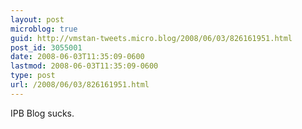 ```yaml
---
layout: post
microblog: true
guid: http://vmstan-tweets.micro.blog/2008/06/03/826161951.html
post_id: 3055001
date: 2008-06-03T11:35:09-0600
lastmod: 2008-06-03T11:35:09-0600
type: post
url: /2008/06/03/826161951.html
---
```

IPB Blog sucks.
